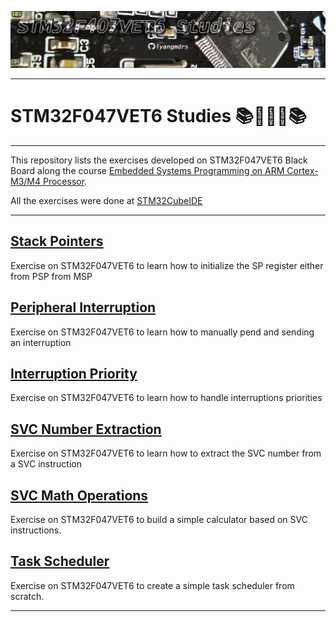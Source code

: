 ![header](Img/header.png)

***

# STM32F047VET6 Studies 📚👨🏽‍💻📚
---
This repository lists the exercises developed on STM32F047VET6 Black Board along the course [Embedded Systems Programming on ARM Cortex-M3/M4 Processor](https://www.udemy.com/course/embedded-system-programming-on-arm-cortex-m3m4/). 

All the exercises were done at [STM32CubeIDE](https://www.st.com/en/development-tools/stm32cubeide.html)

---

## [Stack Pointers](https://github.com/lyangmdrs/stack_pointers)

Exercise on STM32F047VET6 to learn how to initialize the SP register either from PSP from MSP 

## [Peripheral Interruption](https://github.com/lyangmdrs/peripheral_interrupt)

Exercise on STM32F047VET6 to learn how to manually pend and sending an interruption 

## [Interruption Priority](https://github.com/lyangmdrs/interruption_priority)

Exercise on STM32F047VET6 to learn how to handle interruptions priorities 

## [SVC Number Extraction](https://github.com/lyangmdrs/svc_number_extraction)

Exercise on STM32F047VET6 to learn how to extract the SVC number from a SVC instruction 

## [SVC Math Operations](https://github.com/lyangmdrs/svc_math_operations)

Exercise on STM32F047VET6 to build a simple calculator based on SVC instructions. 

## [Task Scheduler](https://github.com/lyangmdrs/task_scheduler)

Exercise on STM32F047VET6 to create a simple task scheduler from scratch. 

***
